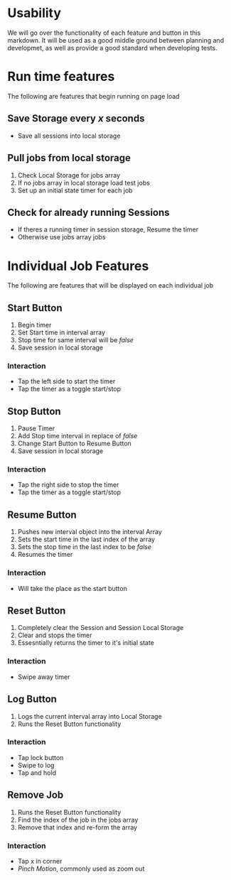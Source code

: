 Usability
===========

We will go over the functionality of each feature and button in this markdown.
It will be used as a good middle ground between planning and developmet, as well
as provide a good standard when developing tests.

# Run time features
The following are features that begin running on page load

## Save Storage every *x* seconds
- Save all sessions into local storage

## Pull jobs from local storage
1. Check Local Storage for jobs array
2. If no jobs array in local storage load test jobs
3. Set up an initial state timer for each job

## Check for already running Sessions
- If theres a running timer in session storage, Resume the timer
- Otherwise use jobs array jobs

# Individual Job Features
The following are features that will be displayed on each individual job

## Start Button
1. Begin timer
2. Set Start time in interval array
3. Stop time for same interval will be *false*
4. Save session in local storage

### Interaction
- Tap the left side to start the timer
- Tap the timer as a toggle start/stop

## Stop Button
1. Pause Timer
2. Add Stop time interval in replace of *false*
3. Change Start Button to Resume Button
4. Save session in local storage

### Interaction
- Tap the right side to stop the timer
- Tap the timer as a toggle start/stop

## Resume Button
1. Pushes new interval object into the interval Array
2. Sets the start time in the last index of the array
3. Sets the stop time in the last index to be *false*
4. Resumes the timer

### Interaction
- Will take the place as the start button

## Reset Button
1. Completely clear the Session and Session Local Storage
2. Clear and stops the timer
3. Essesntially returns the timer to it's initial state

### Interaction
- Swipe away timer

## Log Button
1. Logs the current interval array into Local Storage
2. Runs the Reset Button functionality

### Interaction
- Tap lock button
- Swipe to log
- Tap and hold

## Remove Job
1. Runs the Reset Button functionality
2. Find the index of the job in the jobs array
3. Remove that index and re-form the array

### Interaction
- Tap x in corner
- *Pinch Motion*, commonly used as zoom out

